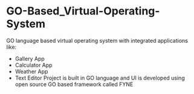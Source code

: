 # GO-Based_Virtual-Operating-System
GO language based virtual operating system with integrated applications like:
   * Gallery App
   * Calculator App
   * Weather App
   * Text Editor
Project is built in GO language and UI is developed using open source GO based framework called FYNE <br />
